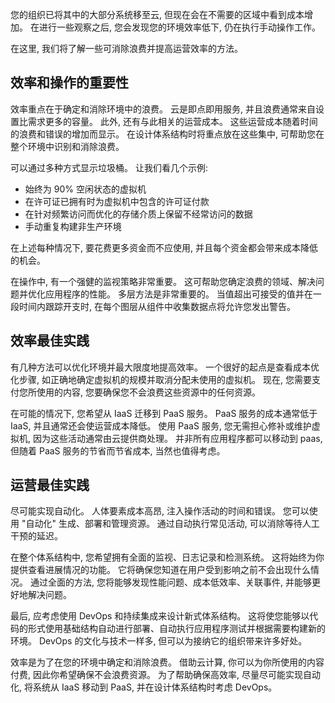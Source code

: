 您的组织已将其中的大部分系统移至云, 但现在会在不需要的区域中看到成本增加。 在进行一些观察之后, 您会发现您的环境效率低下, 仍在执行手动操作工作。 

在这里, 我们将了解一些可消除浪费并提高运营效率的方法。

## <a name="importance-of-efficiency-and-operations"></a>效率和操作的重要性

效率重点在于确定和消除环境中的浪费。 云是即点即用服务, 并且浪费通常来自设置比需求更多的容量。 此外, 还有与此相关的运营成本。 这些运营成本随着时间的浪费和错误的增加而显示。 在设计体系结构时将重点放在这些集中, 可帮助您在整个环境中识别和消除浪费。

可以通过多种方式显示垃圾桶。 让我们看几个示例:

* 始终为 90% 空闲状态的虚拟机
* 在许可证已拥有时为虚拟机中包含的许可证付款
* 在针对频繁访问而优化的存储介质上保留不经常访问的数据
* 手动重复构建非生产环境

在上述每种情况下, 要花费更多资金而不应使用, 并且每个资金都会带来成本降低的机会。

在操作中, 有一个强健的监视策略非常重要。 这可帮助您确定浪费的领域、解决问题并优化应用程序的性能。 多层方法是非常重要的。 当值超出可接受的值并在一段时间内跟踪开支时, 在每个图层从组件中收集数据点将允许您发出警告。

## <a name="efficiency-best-practices"></a>效率最佳实践

有几种方法可以优化环境并最大限度地提高效率。 一个很好的起点是查看成本优化步骤, 如正确地确定虚拟机的规模并取消分配未使用的虚拟机。 现在, 您需要支付您所使用的内容, 您要确保您不会浪费这些资源中的任何资源。

在可能的情况下, 您希望从 IaaS 迁移到 PaaS 服务。 PaaS 服务的成本通常低于 IaaS, 并且通常还会使运营成本降低。 使用 PaaS 服务, 您无需担心修补或维护虚拟机, 因为这些活动通常由云提供商处理。 并非所有应用程序都可以移动到 paas, 但随着 PaaS 服务的节省而节省成本, 当然也值得考虑。

## <a name="operational-best-practices"></a>运营最佳实践

尽可能实现自动化。 人体要素成本高昂, 注入操作活动的时间和错误。 您可以使用 "自动化" 生成、部署和管理资源。 通过自动执行常见活动, 可以消除等待人工干预的延迟。

在整个体系结构中, 您希望拥有全面的监视、日志记录和检测系统。 这将始终为你提供查看进展情况的功能。 它将确保您知道在用户受到影响之前不会出现什么情况。 通过全面的方法, 您将能够发现性能问题、成本低效率、关联事件, 并能够更好地解决问题。

最后, 应考虑使用 DevOps 和持续集成来设计新式体系结构。 这将使您能够以代码的形式使用基础结构自动进行部署、自动执行应用程序测试并根据需要构建新的环境。 DevOps 的文化与技术一样多, 但可以为接纳它的组织带来许多好处。

效率是为了在您的环境中确定和消除浪费。 借助云计算, 你可以为你所使用的内容付费, 因此你希望确保不会浪费资源。 为了帮助确保高效率, 尽量尽可能实现自动化, 将系统从 IaaS 移动到 PaaS, 并在设计体系结构时考虑 DevOps。